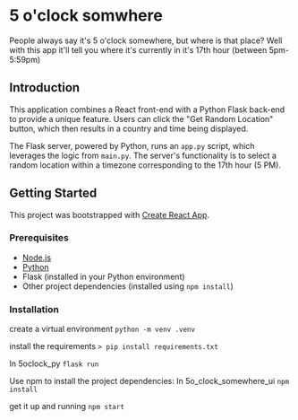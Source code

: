 # 5 o'clock somwhere

People always say it's 5 o'clock somewhere, but where is that place?
Well with this app it'll tell you where it's currently in it's 17th hour (between 5pm-5:59pm)
## Introduction

This application combines a React front-end with a Python Flask back-end to provide a unique feature. Users can click the "Get Random Location" button, which then results in a country and time being displayed.

The Flask server, powered by Python, runs an `app.py` script, which leverages the logic from `main.py`. The server's functionality is to select a random location within a timezone corresponding to the 17th hour (5 PM).

## Getting Started

This project was bootstrapped with [Create React App](https://github.com/facebook/create-react-app).

### Prerequisites

- [Node.js](https://nodejs.org/)
- [Python](https://www.python.org/)
- Flask (installed in your Python environment)
- Other project dependencies (installed using `npm install`)

### Installation

create a virtual environment
```python -m venv .venv```

install the requirements
```> pip install requirements.txt```

In 5oclock_py
```flask run```


Use npm to install the project dependencies:
In 5o_clock_somewhere_ui
```npm install```

get it up and running 
```npm start```